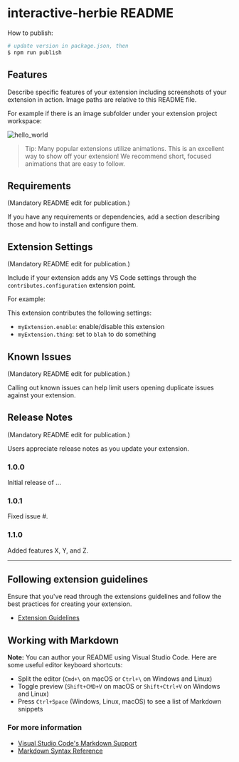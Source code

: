 # interactive-herbie README

How to publish:

```bash
# update version in package.json, then
$ npm run publish
```

## Features

Describe specific features of your extension including screenshots of your extension in action. Image paths are relative to this README file.

For example if there is an image subfolder under your extension project workspace:

![hello_world](images/hello_world.png)

> Tip: Many popular extensions utilize animations. This is an excellent way to show off your extension! We recommend short, focused animations that are easy to follow.

## Requirements

(Mandatory README edit for publication.)


If you have any requirements or dependencies, add a section describing those and how to install and configure them.

## Extension Settings

(Mandatory README edit for publication.)


Include if your extension adds any VS Code settings through the `contributes.configuration` extension point.

For example:

This extension contributes the following settings:

* `myExtension.enable`: enable/disable this extension
* `myExtension.thing`: set to `blah` to do something

## Known Issues

(Mandatory README edit for publication.)


Calling out known issues can help limit users opening duplicate issues against your extension.

## Release Notes

(Mandatory README edit for publication.)


Users appreciate release notes as you update your extension.

### 1.0.0

Initial release of ...

### 1.0.1

Fixed issue #.

### 1.1.0

Added features X, Y, and Z.

-----------------------------------------------------------------------------------------------------------
## Following extension guidelines

Ensure that you've read through the extensions guidelines and follow the best practices for creating your extension.

* [Extension Guidelines](https://code.visualstudio.com/api/references/extension-guidelines)

## Working with Markdown

**Note:** You can author your README using Visual Studio Code.  Here are some useful editor keyboard shortcuts:

* Split the editor (`Cmd+\` on macOS or `Ctrl+\` on Windows and Linux)
* Toggle preview (`Shift+CMD+V` on macOS or `Shift+Ctrl+V` on Windows and Linux)
* Press `Ctrl+Space` (Windows, Linux, macOS) to see a list of Markdown snippets

### For more information

* [Visual Studio Code's Markdown Support](http://code.visualstudio.com/docs/languages/markdown)
* [Markdown Syntax Reference](https://help.github.com/articles/markdown-basics/)
